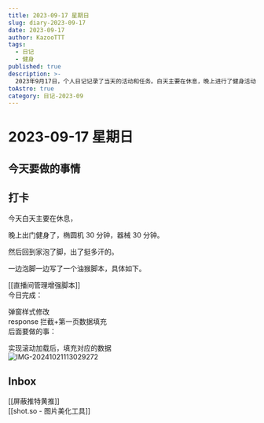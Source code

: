 ```yaml
---
title: 2023-09-17 星期日
slug: diary-2023-09-17
date: 2023-09-17
author: KazooTTT
tags:
  - 日记
  - 健身
published: true
description: >-
  2023年9月17日，个人日记记录了当天的活动和任务。白天主要在休息，晚上进行了健身活动，包括30分钟的椭圆机训练和30分钟的器械训练。健身后回家泡脚，并在此期间编写了一个油猴脚本，用于直播间管理增强，已完成弹窗样式修改和response拦截及第一页数据填充，后续计划实现滚动加载后的数据填充。此外，还记录了两个待处理的事项：屏蔽推特黄推和使用shot.so进行图片美化。
toAstro: true
category: 日记-2023-09
---
```


# 2023-09-17 星期日

<!-- start of weread -->
<!-- end of weread -->

## 今天要做的事情

## 打卡

今天白天主要在休息，

晚上出门健身了，椭圆机 30 分钟，器械 30 分钟。

然后回到家泡了脚，出了挺多汗的。

一边泡脚一边写了一个油猴脚本，具体如下。

[[直播间管理增强脚本]]  
今日完成：

弹窗样式修改  
response 拦截+第一页数据填充  
后面要做的事：

实现滚动加载后，填充对应的数据  
![IMG-20241021113029272](https://pictures.kazoottt.top/2024/11/20241125-15619d7536bbeb8537e13a5580d60fbd.png)

## Inbox

[[屏蔽推特黄推]]  
[[shot.so - 图片美化工具]]
